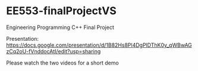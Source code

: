 # EE553-finalProjectVS
Engineering Programming C++ Final Project

Presentation: https://docs.google.com/presentation/d/1B82Hs8Pl4DgPlDThK0y_qWBwAGzCq2oU-fVnddocAtI/edit?usp=sharing

Please watch the two videos for a short demo
